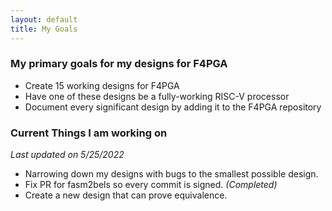 ```yaml
---
layout: default
title: My Goals
---
```


### My primary goals for my designs for F4PGA
* Create 15 working designs for F4PGA
* Have one of these designs be a fully-working RISC-V processor
* Document every significant design by adding it to the F4PGA repository

### Current Things I am working on
*Last updated on 5/25/2022*
* Narrowing down my designs with bugs to the smallest possible design. 
* Fix PR for fasm2bels so every commit is signed. _(Completed)_
* Create a new design that can prove equivalence. 
